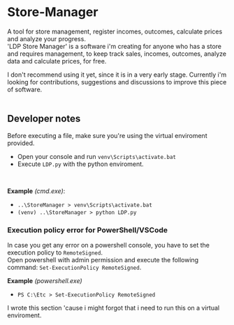 # Store-Manager
A tool for store management, register incomes, outcomes, calculate prices and analyze your progress.<br>
'LDP Store Manager' is a software i'm creating for anyone who has a store and requires management, to keep track sales, incomes, outcomes, analyze data and calculate prices, for free.<br>

I don't recommend using it yet, since it is in a very early stage. Currently i'm looking for contributions, suggestions and discussions to improve this piece of software.<br>
<br>
## **Developer notes**
Before executing a file, make sure you're using the virtual enviroment provided.<br>
* Open your console and run `venv\Scripts\activate.bat`<br>
* Execute `LDP.py` with the python enviroment.<br>
<br>

**Example** _(cmd.exe)_:<br>
* `..\StoreManager > venv\Scripts\activate.bat`<br>
* `(venv) ..\StoreManager > python LDP.py`<br>

### **Execution policy error for PowerShell/VSCode**<br>
In case you get any error on a powershell console, you have to set the execution policy to `RemoteSigned`. <br>
Open powershell with admin permission and execute the following command: `Set-ExecutionPolicy RemoteSigned`.<br>

**Example** _(powershell.exe)_<br>
* `PS C:\Etc > Set-ExecutionPolicy RemoteSigned`


I wrote this section 'cause i might forgot that i need to run this on a virtual enviroment.<br>